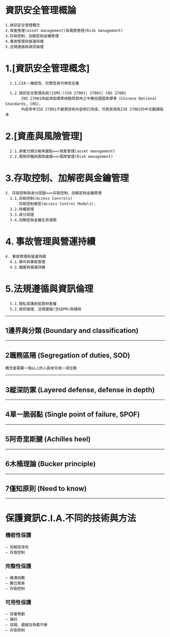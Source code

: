 # 資訊安全管理概論
```
1.資訊安全管理概念
2.資產管理(asset management)與風險管理(Risk management)
3.存取控制、加解密與金鑰管理 
4.事故管理與營運持續	 
5.法規遵循與資訊倫理
```
# 1.[資訊安全管理概念]
```
  1.1.CIA::機密性、完整性與可用性定義
  
  1.2.資訊安全管理系統(ISMS:)ISO 27001| 27002| CNS 27001
       CNS 27001為經濟部標準檢驗局發佈之中華民國國家標準（Chinese National Standards, CNS），
       內容參考ISO 27001不變更技術內容修訂而成，可將其視為ISO 27001的中文翻譯版本
```
# 2.[資產與風險管理]
```
  2.1.資產分類分級與盤點==>資產管理(asset management)
  2.2.風險評鑑與風險處理==>風險管理(Risk management)
```
# 3.存取控制、加解密與金鑰管理 
```
3. 存取控制與身分認證==>存取控制、加解密與金鑰管理 		 	 
  3.1.存取控制(Access Controls)
      存取控制模型(Access Control Models):
  3.2.特權管理
  3.3.身分認證
  3.4.加解密與金鑰生命週期
```
# 4. 事故管理與營運持續	 
```  
4. 事故管理與營運持續	 
  4.1.事件與事故管理
  4.2.備援與營運持續
```
# 5.法規遵循與資訊倫理
```
  5.1.隱私保護與智慧財產權
  5.2.資訊倫理、法規遵循(含GDPR)與稽核
```

---
## 1邊界與分類 (Boundary and classification)
---
## 2職務區隔 (Segregation of duties, SOD)

```
概念是需要一個以上的人員來完成一項任務
```
---
## 3縱深防禦 (Layered defense, defense in depth)
---
## 4單一脆弱點 (Single point of failure, SPOF)
---
## 5阿奇里斯腱 (Achilles heel)
---
## 6木桶理論 (Bucker principle)
---
## 7僅知原則 (Need to know)
---
# 保護資訊C.I.A.不同的技術與方法
### 機密性保護
```
– 加解密技術
– 存取控制
```
### 完整性保護
```
– 雜湊函數
– 數位簽章
– 存取控制
```
### 可用性保護
```
– 容量規劃
– 備份
– 容錯、備援及負載平衡
– 存取控制
```
